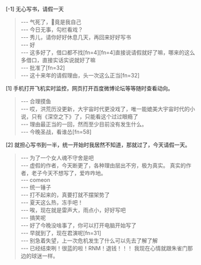
[-1] 无心写书，请假一天
>--- 气死了，🤡竟是我自己<br>
>--- 今日无事，勾栏看戏？<br>
>--- 秀儿，请你好好休息几天，再回来好好写书<br>
>--- 好<br>
>--- 这多好了，借口都不找[fn=4][fn=4]直接说请假就好了嘛，哪来的这么多借口，直接实话实说就好了嘛<br>
>--- 批准了[fn=32]<br>
>--- 这十来年的请假理由，头一次这么正当[fn=32]<br>

[1] 手机打开飞机实时监控，网页打开百度微博论坛等等随时查看动向。
>--- 合理摸鱼<br>
>--- 哎，洪荒历没更新，大宇宙时代更没戏了，唯一能媲美大宇宙时代的小说，只有《深空之下》了，只能看这个过过眼瘾了<br>
>--- 理由最正当的一回，然而至少目前没有发生什么。<br>
>--- 今晚圣战，看谁怂[fn=58]<br>

[2] 就担心写书到一半，统一开始时我居然不知道，那就过了，今天请假一天。
>--- 为了一个女人魂不守舍是吧<br>
>--- 虚假的作者，今天断更了，各种理由层出不穷，极为真实。
真实的作者，老子今天不想写了，爱咋咋地。<br>
>--- comeon<br>
>--- 统一锤子<br>
>--- 打不起来的，真要打就不摆架势了<br>
>--- 夏天这么热，冻手吧！<br>
>--- 唉，现在就是雷声大，雨点小，好好写吧<br>
>--- 搞笑呢<br>
>--- 好了今晚没啥事了，你可以打开电脑开始写了<br>
>--- 早就到了，现在君演呢[fn=31]<br>
>--- 别急着失望，上一次危机发生了什么可以先去了解了解<br>
>--- 已经结束咧！很蓝的啦！RNM！退钱！！！
我现在心情就跟朱雀门那边的球迷一样。<br>
